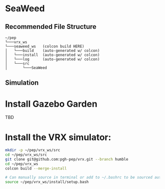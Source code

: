 # SeaWeed

## Recommended File Structure
```
~/pep
└───vrx_ws 
└───seaweed_ws   (colcon build HERE)
│   └───build    (auto-generated w/ colcon)
│   └───install  (auto-generated w/ colcon)
│   └───log      (auto-generated w/ colcon)
│   └───src
│       └───SeaWeed
```

## Simulation

# Install Gazebo Garden
TBD

# Install the VRX simulator:
```sh
mkdir -p ~/pep/vrx_ws/src
cd ~/pep/vrx_ws/src
git clone git@github.com:pgh-pep/vrx.git --branch humble
cd ~/pep/vrx_ws
colcon build --merge-install

# Can manually source in terminal or add to ~/.bashrc to be sourced automatically
source ~/pep/vrx_ws/install/setup.bash
```

